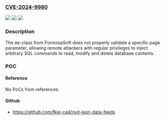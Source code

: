 ### [CVE-2024-9980](https://cve.mitre.org/cgi-bin/cvename.cgi?name=CVE-2024-9980)
![](https://img.shields.io/static/v1?label=Product&message=ee-class&color=blue)
![](https://img.shields.io/static/v1?label=Version&message=0%3C%2020240326.13r14494%20&color=brighgreen)
![](https://img.shields.io/static/v1?label=Vulnerability&message=CWE-89%20Improper%20Neutralization%20of%20Special%20Elements%20used%20in%20an%20SQL%20Command%20('SQL%20Injection')&color=brighgreen)

### Description

The ee-class from FormosaSoft does not properly validate a specific page parameter, allowing remote attackers with regular privileges to inject arbitrary SQL commands to read, modify and delete database contents.

### POC

#### Reference
No PoCs from references.

#### Github
- https://github.com/fkie-cad/nvd-json-data-feeds

